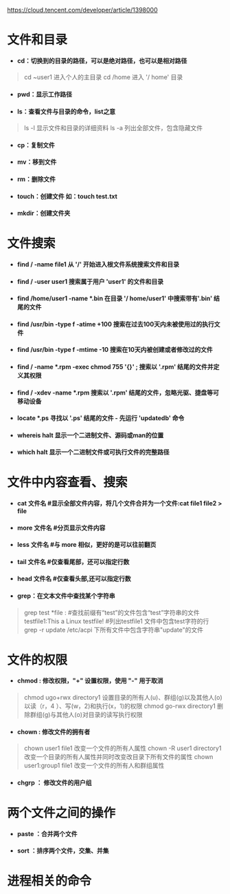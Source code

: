 https://cloud.tencent.com/developer/article/1398000

# 文件和目录
- #### cd：切换到的目录的路径，可以是绝对路径，也可以是相对路径
> cd ~user1   进入个人的主目录 
cd /home    进入 '/ home' 目录

- #### pwd：显示工作路径

- #### ls：查看文件与目录的命令，list之意
> ls -l 显示文件和目录的详细资料 
ls -a 列出全部文件，包含隐藏文件

- #### cp：复制文件

- #### mv：移到文件

- #### rm：删除文件

- #### touch：创建文件  如：touch test.txt

- #### mkdir：创建文件夹

# 文件搜索 
- #### find / -name file1 从 '/' 开始进入根文件系统搜索文件和目录 
- #### find / -user user1 搜索属于用户 'user1' 的文件和目录 
- #### find /home/user1 -name \*.bin 在目录 '/ home/user1' 中搜索带有'.bin' 结尾的文件 
- #### find /usr/bin -type f -atime +100 搜索在过去100天内未被使用过的执行文件 
- #### find /usr/bin -type f -mtime -10 搜索在10天内被创建或者修改过的文件 
- #### find / -name \*.rpm -exec chmod 755 '{}' \; 搜索以 '.rpm' 结尾的文件并定义其权限 
- #### find / -xdev -name \*.rpm 搜索以 '.rpm' 结尾的文件，忽略光驱、捷盘等可移动设备 
- #### locate \*.ps 寻找以 '.ps' 结尾的文件 - 先运行 'updatedb' 命令 
- #### whereis halt 显示一个二进制文件、源码或man的位置 
- #### which halt 显示一个二进制文件或可执行文件的完整路径

# 文件中内容查看、搜索 
- #### cat 文件名 #显示全部文件内容，将几个文件合并为一个文件:cat file1 file2 > file
- #### more 文件名 #分页显示文件内容
- #### less 文件名 #与 more 相似，更好的是可以往前翻页
- #### tail 文件名 #仅查看尾部，还可以指定行数
- #### head 文件名 #仅查看头部,还可以指定行数
- #### grep：在文本文件中查找某个字符串
> grep test *file : #查找前缀有“test”的文件包含“test”字符串的文件
> testfile1:This a Linux testfile! #列出testfile1 文件中包含test字符的行 
> grep -r update /etc/acpi 下所有文件中包含字符串"update"的文件


# 文件的权限
- #### chmod : 修改权限，"+" 设置权限，使用 "-" 用于取消
> chmod ugo+rwx directory1 设置目录的所有人(u)、群组(g)以及其他人(o)以读（r，4 ）、写(w，2)和执行(x，1)的权限 
> chmod go-rwx directory1  删除群组(g)与其他人(o)对目录的读写执行权限
 
- #### chown : 修改文件的拥有者
> chown user1 file1 改变一个文件的所有人属性 
> chown -R user1 directory1 改变一个目录的所有人属性并同时改变改目录下所有文件的属性 
> chown user1:group1 file1 改变一个文件的所有人和群组属性

- #### chgrp ： 修改文件的用户组


# 两个文件之间的操作
- #### paste ：合并两个文件
- #### sort ：排序两个文件，交集、并集
 
# 进程相关的命令


